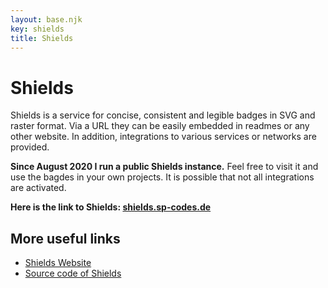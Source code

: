 ```yaml
---
layout: base.njk
key: shields
title: Shields
---
```

# <i class="fas fa-tags"></i> Shields

Shields is a service for concise, consistent and legible badges in SVG and raster format. Via a URL they can be easily embedded in readmes or any other website. In addition, integrations to various services or networks are provided.

__Since August 2020 I run a public Shields instance.__ Feel free to visit it and use the bagdes in your own projects. It is possible that not all integrations are activated.

__Here is the link to Shields: [shields.sp-codes.de](https://shields.sp-codes.de)__

## More useful links

* [Shields Website](https://shields.io/)
* [Source code of Shields](https://github.com/badges/shields)
